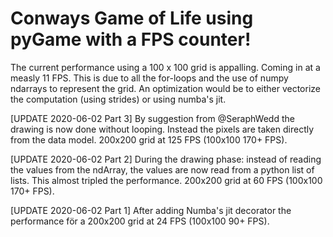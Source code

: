 # Conways Game of Life using pyGame with a FPS counter!


The current performance using a 100 x 100 grid is appalling. Coming in at a measly 11 FPS. This is due to all the for-loops and the use of numpy ndarrays to represent the grid.
An optimization would be to either vectorize the computation (using strides) or using numba's jit.

[UPDATE 2020-06-02 Part 3]
By suggestion from @SeraphWedd the drawing is now done without looping. Instead the pixels are taken directly from the data model. 200x200 grid at 125 FPS (100x100 170+ FPS).

[UPDATE 2020-06-02 Part 2]
During the drawing phase: instead of reading the values from the ndArray, the values are now read from a python list of lists. This almost tripled the performance. 200x200 grid at 60 FPS (100x100 170+ FPS).

[UPDATE 2020-06-02 Part 1]
After adding Numba's jit decorator the performance för a 200x200 grid at 24 FPS (100x100 90+ FPS).

